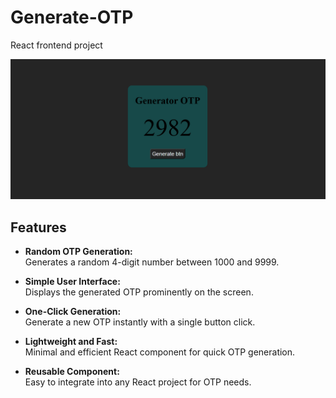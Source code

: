 # Generate-OTP
React frontend project 

![Alt Text](RandomNumberGenerator.png)

## Features

- **Random OTP Generation:**  
  Generates a random 4-digit number between 1000 and 9999.

- **Simple User Interface:**  
  Displays the generated OTP prominently on the screen.

- **One-Click Generation:**  
  Generate a new OTP instantly with a single button click.

- **Lightweight and Fast:**  
  Minimal and efficient React component for quick OTP generation.

- **Reusable Component:**  
  Easy to integrate into any React project for OTP needs.
